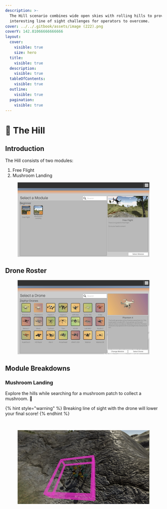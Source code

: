```yaml
---
description: >-
  The Hill scenario combines wide open skies with rolling hills to provide
  interesting line of sight challenges for operators to overcome.
cover: ../../.gitbook/assets/image (222).png
coverY: 142.81066666666666
layout:
  cover:
    visible: true
    size: hero
  title:
    visible: true
  description:
    visible: true
  tableOfContents:
    visible: true
  outline:
    visible: true
  pagination:
    visible: true
---
```


# 🍄 The Hill

## Introduction

The Hill consists of two modules:

1. Free Flight
2. Mushroom Landing

<figure><img src="../../.gitbook/assets/image (251).png" alt=""><figcaption></figcaption></figure>

## Drone Roster

<figure><img src="../../.gitbook/assets/image (217).png" alt=""><figcaption></figcaption></figure>

## Module Breakdowns

### Mushroom Landing

Explore the hills while searching for a mushroom patch to collect a mushroom. 🍄

{% hint style="warning" %}
Breaking line of sight with the drone will lower your final score!
{% endhint %}

<figure><img src="../../.gitbook/assets/image (218).png" alt=""><figcaption></figcaption></figure>

<figure><img src="../../.gitbook/assets/image (219).png" alt=""><figcaption></figcaption></figure>


